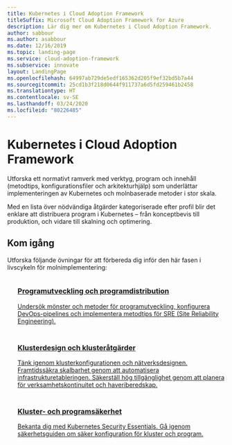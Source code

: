 ```yaml
---
title: Kubernetes i Cloud Adoption Framework
titleSuffix: Microsoft Cloud Adoption Framework for Azure
description: Lär dig mer om Kubernetes i Cloud Adoption Framework.
author: sabbour
ms.author: asabbour
ms.date: 12/16/2019
ms.topic: landing-page
ms.service: cloud-adoption-framework
ms.subservice: innovate
layout: LandingPage
ms.openlocfilehash: 64997ab729de5edf165362d205f9ef32bd5b7a44
ms.sourcegitcommit: 25cd1b3f218d0644f911737a6d5fd259461b2458
ms.translationtype: HT
ms.contentlocale: sv-SE
ms.lasthandoff: 03/24/2020
ms.locfileid: "80226485"
---
```

# <a name="kubernetes-in-the-cloud-adoption-framework"></a>Kubernetes i Cloud Adoption Framework

Utforska ett normativt ramverk med verktyg, program och innehåll (metodtips, konfigurationsfiler och arkitekturhjälp) som underlättar implementeringen av Kubernetes och molnbaserade metoder i stor skala.

Med en lista över nödvändiga åtgärder kategoriserade efter profil blir det enklare att distribuera program i Kubernetes – från konceptbevis till produktion, och vidare till skalning och optimering.

## <a name="get-started"></a>Kom igång

Utforska följande övningar för att förbereda dig inför den här fasen i livscykeln för molnimplementering:

<!-- markdownlint-disable MD033 -->

<ul class="panelContent cardsF">
    <li style="display: flex; flex-direction: column;">
        <a href="./application-development.md">
            <div class="cardSize">
                <div class="cardPadding" style="padding-bottom:10px;">
                    <div class="card" style="padding-bottom:10px;">
                        <div class="cardImageOuter">
                            <div class="cardImage">
                                <img alt="" src="../../_images/icons/1.png" data-linktype="external">
                            </div>
                        </div>
                        <div class="cardText" style="padding-left:0px;">
                            <h3>Programutveckling och programdistribution</h3>
Undersök mönster och metoder för programutveckling, konfigurera DevOps-pipelines och implementera metodtips för SRE (Site Reliability Engineering).
                        </div>
                    </div>
                </div>
            </div>
        </a>
    </li>
    <li style="display: flex; flex-direction: column;">
        <a href="./cluster-design-operations.md">
            <div class="cardSize">
                <div class="cardPadding" style="padding-bottom:10px;">
                    <div class="card" style="padding-bottom:10px;">
                        <div class="cardImageOuter">
                            <div class="cardImage">
                                <img alt="" src="../../_images/icons/2.png" data-linktype="external">
                            </div>
                        </div>
                        <div class="cardText" style="padding-left:0px;">
                            <h3>Klusterdesign och klusteråtgärder</h3>
Tänk igenom klusterkonfigurationen och nätverksdesignen. Framtidssäkra skalbarhet genom att automatisera infrastrukturetableringen. Säkerställ hög tillgänglighet genom att planera för verksamhetskontinuitet och haveriberedskap.
                        </div>
                    </div>
                </div>
            </div>
        </a>
    </li>
    <li style="display: flex; flex-direction: column;">
        <a href="./cluster-application-security.md">
            <div class="cardSize">
                <div class="cardPadding" style="padding-bottom:10px;">
                    <div class="card" style="padding-bottom:10px;">
                        <div class="cardImageOuter">
                            <div class="cardImage">
                                <img alt="" src="../../_images/icons/3.png" data-linktype="external">
                            </div>
                        </div>
                        <div class="cardText" style="padding-left:0px;">
                            <h3>Kluster- och programsäkerhet</h3>
Bekanta dig med Kubernetes Security Essentials. Gå igenom säkerhetsguiden om säker konfiguration för kluster och program.
                        </div>
                    </div>
                </div>
            </div>
        </a>
    </li>
</ul>
<!-- markdownlint-enable MD033 -->
